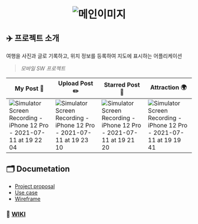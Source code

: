 <div align="center">

# ![메인이미지](https://user-images.githubusercontent.com/26592306/111571762-a6795a80-87ea-11eb-8c2e-64083c17796a.png)

</div>

## ✈️ 프로젝트 소개
여행을 사진과 글로 기록하고, 위치 정보를 등록하여 지도에 표시하는 어플리케이션
> _모바일 SW 프로젝트_

| My Post 🧳 | Upload Post ✏️ | Starred Post 🌟 | Attraction 🌍 | 
|--|--|--|--|
| ![Simulator Screen Recording - iPhone 12 Pro - 2021-07-11 at 19 22 04](https://user-images.githubusercontent.com/26592306/125191457-84b25080-e27d-11eb-9bb2-06153fa2a686.gif) | ![Simulator Screen Recording - iPhone 12 Pro - 2021-07-11 at 19 23 10](https://user-images.githubusercontent.com/26592306/125191460-85e37d80-e27d-11eb-9fe4-cd4db1894929.gif) | ![Simulator Screen Recording - iPhone 12 Pro - 2021-07-11 at 19 21 20](https://user-images.githubusercontent.com/26592306/125191454-82e88d00-e27d-11eb-820d-ccf75af52657.gif) | ![Simulator Screen Recording - iPhone 12 Pro - 2021-07-11 at 19 19 41](https://user-images.githubusercontent.com/26592306/125191474-9ac01100-e27d-11eb-8f95-f33dad94092b.gif) | 






## 🗂 Documetation
- [Project proposal](https://docs.google.com/presentation/d/1R22vsmH19v6aQnsikAYfo-HJzKg7t0-XDUWnD1nFB5o/edit?usp=sharing)
- [Use case](https://docs.google.com/spreadsheets/d/1HbEZJmd7nBkMqyNTTV8ERF6CPQ7G34MvTMi_rlBQIr8/edit#gid=1517975675)
- [Wireframe](https://www.figma.com/file/3Q5JEVhMo3v1nT5wtvyEUB/%EB%AA%A8%EB%B0%94%EC%9D%BCSW%EC%8A%A4%ED%8A%9C%EB%94%94%EC%98%A4?node-id=221%3A453)

### 🔗 [WIKI](https://github.com/ahrimy/Travelog/wiki)

